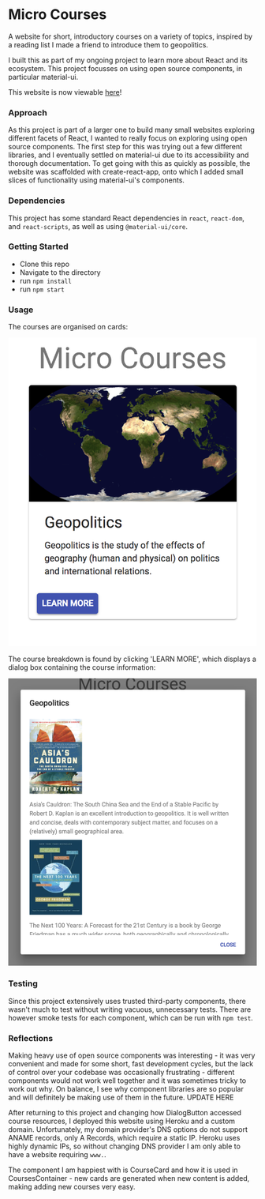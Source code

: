 # Micro Courses

A website for short, introductory courses on a variety of topics, inspired by a reading list I made a friend to introduce them to geopolitics.

I built this as part of my ongoing project to learn more about React and its ecosystem. This project focusses on using open source components, in particular material-ui.

This website is now viewable [here](http://www.micro-courses.uk)!

### Approach

As this project is part of a larger one to build many small websites exploring different facets of React, I wanted to really focus on exploring using open source components. The first step for this was trying out a few different libraries, and I eventually settled on material-ui due to its accessibility and thorough documentation. To get going with this as quickly as possible, the website was scaffolded with create-react-app, onto which I added small slices of functionality using material-ui's components.

### Dependencies

This project has some standard React dependencies in ```react```, ```react-dom```, and ```react-scripts```, as well as using ```@material-ui/core```.

### Getting Started

- Clone this repo
- Navigate to the directory
- run ```npm install```
- run ```npm start```

### Usage

The courses are organised on cards:

![Homepage](img/homepage.png)

The course breakdown is found by clicking 'LEARN MORE', which displays a dialog box containing the course information:

![Course](img/dialog.png)

### Testing

Since this project extensively uses trusted third-party components, there wasn't much to test without writing vacuous, unnecessary tests. There are however smoke tests for each component, which can be run with ```npm test```.

### Reflections

Making heavy use of open source components was interesting - it was very convenient and made for some short, fast development cycles, but the lack of control over your codebase was occasionally frustrating - different components would not work well together and it was sometimes tricky to work out why. On balance, I see why component libraries are so popular and will definitely be making use of them in the future.
UPDATE HERE

After returning to this project and changing how DialogButton accessed course resources, I deployed this website using Heroku and a custom domain. Unfortunately, my domain provider's DNS options do not support ANAME records, only A Records, which require a static IP. Heroku uses highly dynamic IPs, so without changing DNS provider I am only able to have a website requiring ```www.```.

The component I am happiest with is CourseCard and how it is used in CoursesContainer - new cards are generated when new content is added, making adding new courses very easy.
